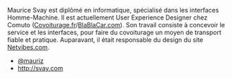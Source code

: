 Maurice Svay est diplômé en informatique, spécialisé dans les interfaces Homme-Machine. Il est actuellement User Experience Designer chez Comuto ([Covoiturage.fr](http://covoiturage.fr)/[BlaBlaCar.com](http://blablacar.com)). Son travail consiste à concevoir le service et les interfaces, pour faire du covoiturage un moyen de transport fiable et pratique. Auparavant, il était responsable du design du site [Netvibes.com](http://netvibes.com).

- [@mauriz](https://twitter.com/mauriz)
- <http://svay.com>

